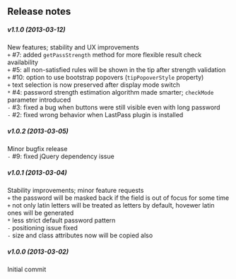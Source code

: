 Release notes
-------------
##### v1.1.0 (2013-03-12)
New features; stability and UX improvements  
`+` #7: added `getPassStrength` method for more flexible result check availability  
`+` #5: all non-satisfied rules will be shown in the tip after strength validation  
`+` #10: option to use bootstrap popovers (`tipPopoverStyle` property)  
`+` text selection is now preserved after display mode switch  
`*` #4: password strength estimation algorithm made smarter; `checkMode` parameter introduced  
`-` #3: fixed a bug when buttons were still visible even with long password  
`-` #2: fixed wrong behavior when LastPass plugin is installed

##### v1.0.2 (2013-03-05)
Minor bugfix release  
`-` #9: fixed jQuery dependency issue  

##### v1.0.1 (2013-03-04)
Stability improvements; minor feature requests  
`+` the password will be masked back if the field is out of focus for some time  
`+` not only latin letters will be treated as letters by default, hovewer latin ones will be generated  
`*` less strict default password pattern  
`-` positioning issue fixed  
`-` size and class attributes now will be copied also  

##### v1.0.0 (2013-03-02)
Initial commit
